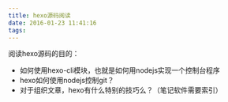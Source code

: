 ```yaml
---
title: hexo源码阅读
date: 2016-01-23 11:41:16
tags:
---
```


阅读hexo源码的目的：
- 如何使用hexo-cli模块，也就是如何用nodejs实现一个控制台程序
- hexo如何使用nodejs控制git？
- 对于组织文章，hexo有什么特别的技巧么？（笔记软件需要索引）

